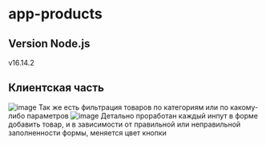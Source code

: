 # app-products

## Version Node.js

v16.14.2

## Клиентская часть
![image](https://user-images.githubusercontent.com/107515334/195975746-5377946d-2a76-4996-b440-43df8b281874.png)
Так же есть фильтрация товаров по категориям или по какому-либо параметров
![image](https://user-images.githubusercontent.com/107515334/195975779-93e784b4-4912-4680-847f-07963c706f7f.png)
Детально проработан каждый инпут в форме добавить товар, и в зависимости от правильной или неправильной заполненности формы, меняется цвет кнопки

